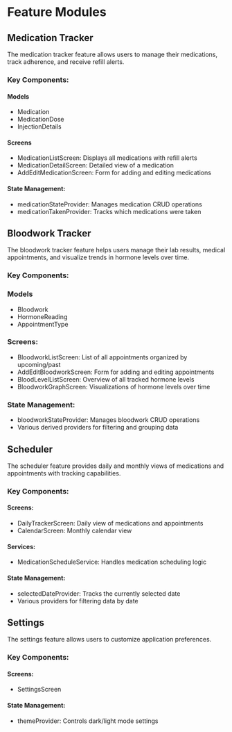 # Feature Modules
## Medication Tracker
The medication tracker feature allows users to manage their medications, track adherence, and receive refill alerts.

### Key Components:

#### Models
- Medication
- MedicationDose
- InjectionDetails

#### Screens
- MedicationListScreen: Displays all medications with refill alerts
- MedicationDetailScreen: Detailed view of a medication
- AddEditMedicationScreen: Form for adding and editing medications

#### State Management:
- medicationStateProvider: Manages medication CRUD operations
- medicationTakenProvider: Tracks which medications were taken


## Bloodwork Tracker
The bloodwork tracker feature helps users manage their lab results, medical appointments, and visualize trends in hormone levels over time.

### Key Components:

### Models
- Bloodwork
- HormoneReading
- AppointmentType

### Screens:
- BloodworkListScreen: List of all appointments organized by upcoming/past
- AddEditBloodworkScreen: Form for adding and editing appointments
- BloodLevelListScreen: Overview of all tracked hormone levels
- BloodworkGraphScreen: Visualizations of hormone levels over time

### State Management:
- bloodworkStateProvider: Manages bloodwork CRUD operations
- Various derived providers for filtering and grouping data


## Scheduler
The scheduler feature provides daily and monthly views of medications and appointments with tracking capabilities.

### Key Components:

#### Screens:
- DailyTrackerScreen: Daily view of medications and appointments
- CalendarScreen: Monthly calendar view

#### Services:
- MedicationScheduleService: Handles medication scheduling logic


#### State Management:
- selectedDateProvider: Tracks the currently selected date
- Various providers for filtering data by date


## Settings
The settings feature allows users to customize application preferences.

### Key Components:

#### Screens:
- SettingsScreen

#### State Management:
- themeProvider: Controls dark/light mode settings

